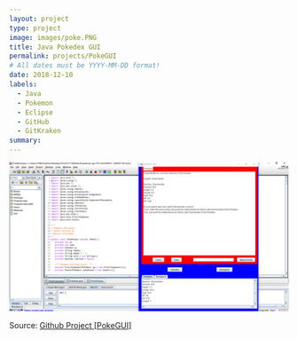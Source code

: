 ```yaml
---
layout: project
type: project
image: images/poke.PNG
title: Java Pokedex GUI
permalink: projects/PokeGUI
# All dates must be YYYY-MM-DD format!
date: 2018-12-10
labels:
  - Java
  - Pokemon
  - Eclipse 
  - GitHub
  - GitKraken
summary: 
---
```

<img class="ui medium right floated rounded image" src="../images/pokegui.PNG">








Source: <a href="https://github.com/ICSatKCC/a9-pokemon-gui-f18-wxh23285815/tree/develop"><i class="large github icon"></i>Github Project [PokeGUI]</a>
